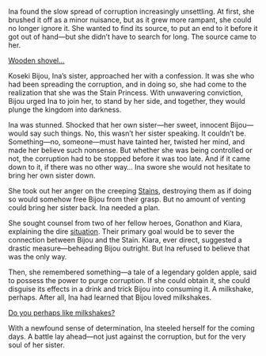 <!-- title: Sisters -->

Ina found the slow spread of corruption increasingly unsettling. At first, she brushed it off as a minor nuisance, but as it grew more rampant, she could no longer ignore it. She wanted to find its source, to put an end to it before it got out of hand—but she didn’t have to search for long. The source came to her.

[Wooden shovel...](#embed:https://www.youtube.com/live/3zaM1QIff9U?feature=shared\&t=4688)

Koseki Bijou, Ina’s sister, approached her with a confession. It was she who had been spreading the corruption, and in doing so, she had come to the realization that she was the Stain Princess. With unwavering conviction, Bijou urged Ina to join her, to stand by her side, and together, they would plunge the kingdom into darkness.

Ina was stunned. Shocked that her own sister—her sweet, innocent Bijou—would say such things. No, this wasn’t her sister speaking. It couldn’t be. Something—no, someone—must have tainted her, twisted her mind, and made her believe such nonsense. But whether she was being controlled or not, the corruption had to be stopped before it was too late. And if it came down to it, if there was no other way… Ina swore she would not hesitate to bring her own sister down.

She took out her anger on the creeping [Stains](https://www.youtube.com/live/3zaM1QIff9U?feature=shared\&t=5066), destroying them as if doing so would somehow free Bijou from their grasp. But no amount of venting could bring her sister back. Ina needed a plan.

She sought counsel from two of her fellow heroes, Gonathon and Kiara, explaining the dire [situation](https://www.youtube.com/live/3zaM1QIff9U?feature=shared\&t=7676). Their primary goal would be to sever the connection between Bijou and the Stain. Kiara, ever direct, suggested a drastic measure—beheading Bijou outright. But Ina refused to believe that was the only way.

Then, she remembered something—a tale of a legendary golden apple, said to possess the power to purge corruption. If she could obtain it, she could disguise its effects in a drink and trick Bijou into consuming it. A milkshake, perhaps. After all, Ina had learned that Bijou loved milkshakes.

[Do you perhaps like milkshakes?](#embed:https://www.youtube.com/live/3zaM1QIff9U?feature=shared\&t=8028)

With a newfound sense of determination, Ina steeled herself for the coming days. A battle lay ahead—not just against the corruption, but for the very soul of her sister.
